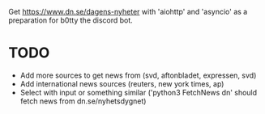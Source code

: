 Get https://www.dn.se/dagens-nyheter with 'aiohttp' and 'asyncio' as a preparation for b0tty the discord bot.

# TODO
- Add more sources to get news from (svd, aftonbladet, expressen, svd)
- Add international news sources (reuters, new york times, ap)
- Select with input or something similar ('python3 FetchNews dn' should fetch news from dn.se/nyhetsdygnet)

